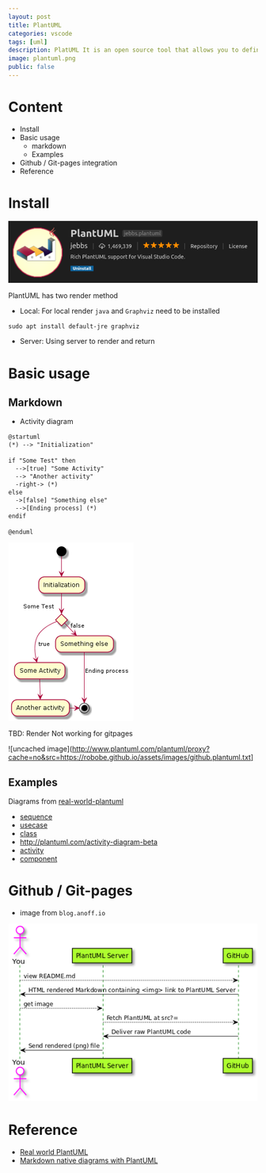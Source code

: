 ```yaml
---
layout: post
title: PlantUML
categories: vscode
tags: [uml]
description: PlatUML It is an open source tool that allows you to define UML diagrams with plain text, This post show how to integrated with vscode and markdown
image: plantuml.png
public: false
---
```

# Content
- Install
- Basic usage
  - markdown
  - Examples
- Github / Git-pages integration
- Reference

# Install
![](/images/2019-06-09-09-01-50.png)

PlantUML has two render method
- Local: For local render `java` and `Graphviz` need to be installed
```
sudo apt install default-jre graphviz
```
- Server: Using server to render and return 

# Basic usage
## Markdown
- Activity diagram

```plantuml
@startuml
(*) --> "Initialization"

if "Some Test" then
  -->[true] "Some Activity"
  --> "Another activity"
  -right-> (*)
else
  ->[false] "Something else"
  -->[Ending process] (*)
endif

@enduml
```

![](/images/2019-06-09-21-47-30.png)

TBD: Render Not working for gitpages

![uncached image](http://www.plantuml.com/plantuml/proxy?cache=no&src=https://robobe.github.io/assets/images/github.plantuml.txt]


## Examples
Diagrams from [real-world-plantuml](https://real-world-plantuml.com/)

- [sequence](https://real-world-plantuml.com/?type=sequence)
- [usecase](https://real-world-plantuml.com/?type=usecase)
- [class](https://real-world-plantuml.com/?type=class)
- http://plantuml.com/activity-diagram-beta
- [activity](https://real-world-plantuml.com/?type=activity)
- [component](https://real-world-plantuml.com/?type=component)

# Github / Git-pages 
- image from `blog.anoff.io`
  
![](/images/2019-06-09-21-09-45.png)


# Reference
- [Real world PlantUML](https://real-world-plantuml.com/)
- [Markdown native diagrams with PlantUML](https://blog.anoff.io/2018-07-31-diagrams-with-plantuml/)